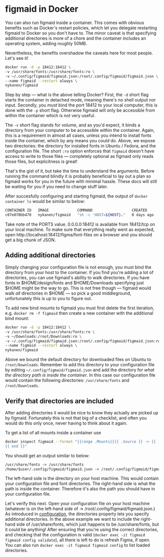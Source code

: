 # figmaid in Docker

You can also run figmaid inside a container. This comes with obvious benefits such as Docker's restart policies, which let you delegate restarting figmaid to Docker so you don't have to. The minor caveat is that specifying additional directories is more of a chore and the container includes an operating system, adding roughly 50MB.

Nevertheless, the benefits overshadow the caveats here for most people. Let's see it! 

```sh
docker run -d -p 18412:18412 \
-v /usr/share/fonts:/usr/share/fonts:ro \
-v ~/.config/figmaid/figmaid.json:/root/.config/figmaid/figmaid.json \
--name figmaid --restart always \
nykanen/figmaid
```

Step by step — what is the above telling Docker? First, the `-d` short flag starts the container in detached mode, meaning there's no shell output nor input. Secondly, you *must* bind the port 18412 to your local computer, this is done with the `-p` short flag. Otherwise figmaid will only be accessible from within the container which is not very useful.

The `-v` short flag stands for volume, and as you'd expect, it binds a directory from your computer to be accessible within the container. Again, this is a requirement in almost all cases, unless you intend to install fonts inside the container, which by any means you _could_ do. Above, we expose two directories: the directory for installed fonts in Ubuntu / Fedora, and the configuration file. The short `:ro` option enforces that `figmaid` doesn't have access to write to those files — completely optional as figmaid only reads those files, but explicitness is great!  

That's the gist of it, but take the time to understand the arguments. Before running the command blindly it is probably beneficial to lay out a plan so figmaid works for you in the future with minimal hassle. These docs will still be waiting for you if you need to change stuff later.

After succesfully configuring and starting figmaid, the output of `docker container ls` would be similar to below:

```sh
CONTAINER ID   IMAGE             COMMAND                  CREATED      STATUS       PORTS
c07e070bb470   nykanen/figmaid   "sh -c 'HOST=${HOST}…"   0 days ago   Up 0 hours   0.0.0.0:18412->18412/tcp, :::18412->18412/tcp
```

Take note of the PORTS value. 0.0.0.0:18412 is available from 18412/tcp on your local machine. To make sure that everything really went as expected, open http://localhost:18412/figma/font-files on a browser and you should get a big chunk of JSON.

## Adding additional directories

Simply changing your configuration file is not enough, you must bind the directory from your host to the container. If you find you're adding a lot of directories, you can use figmaid's ability to walk directories. If you have fonts in $HOME/design/fonts and $HOME/Downloads specifying just $HOME might be the way to go. This is not free though — figmaid would walk _all_ directories in $HOME — so pick a good middleground, unfortunately this is up to you to figure out. 

To add new bind mounts to figmaid you must first delete the first iteration, e.g. `docker rm -f figmaid` then create a new container with the additional bind mount:

```sh
docker run -d -p 18412:18412 \
-v /usr/share/fonts:/usr/share/fonts:ro \
-v ~/Downloads:/root/Downloads:ro \
-v ~/.config/figmaid/figmaid.json:/root/.config/figmaid/figmaid.json:rw \
--name figmaid --restart always \
nykanen/figmaid
```

Above we bound the default directory for downloaded files on Ubuntu to `/root/Downloads`. Remember to add this directory to your configuration file by editing `~/.config/figmaid/figmaid.json` and add the directory for *what the directory path is inside the container*. In this case our configuration file would contain the following directories: `/usr/share/fonts` and `/root/Downloads`.

## Verify that directories are included

After adding directories it would be nice to know they actually are picked up by figmaid. Fortunately this is not that big of a checklist, and often you would do this only once, never having to think about it again.

To get a list of all mounts inside a container use

```sh
docker inspect figmaid --format "{{range .Mounts}}{{ .Source }} -> {{ .Destination }}
{{ end }}"
```

You should get an output similar to below:

```txt
/usr/share/fonts -> /usr/share/fonts
/home/$user/.config/figmaid/figmaid.json -> /root/.config/figmaid/figmaid.json
```

The left-hand side is the directory on your host machine. This would contain your configuration file and font directories. The right-hand side is what the path is inside the container. Therefore it's also the path you should have in your configuration file.

Let's verify this next. Open your configuration file on your host machine (whatever is on the left-hand side of -> /root/.config/figmaid/figmaid.json.) As introduced in [configuration](../configuration.md), the directories property lets you specify additional directories. In the above example we want to include the right-hand side of /usr/share/fonts, which just happens to be /usr/share/fonts, but it could be anything! After ensuring that you're using the correct directories, and checking that the configuration is valid (`docker exec -it figmaid figmaid config validate`), all there is left to do is refresh Figma, if open. You can also run `docker exec -it figmaid figmaid config` to list loaded directories. 
